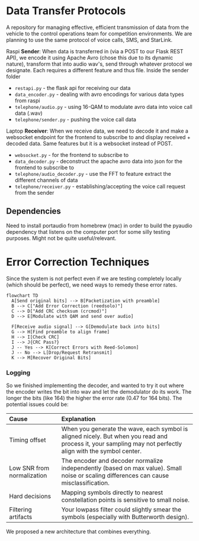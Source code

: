 # Data Transfer Protocols
A repository for managing effective, efficient transmission of data from the vehicle to the control operations team for competition environments. We are planning to use the same protocol of voice calls, SMS, and StarLink.

Raspi **Sender**: When data is transferred in (via a POST to our Flask REST API), we encode it using Apache Avro (chose this due to its dynamic nature), transform that into audio wav's, send through whatever protocol we designate. Each requires a different feature and thus file. Inside the sender folder

- `restapi.py` - the flask api for receiving our data
- `data_encoder.py` - dealing with avro encodings for various data types from raspi
- `telephone/audio.py` - using 16-QAM to modulate avro data into voice call data (.wav)
- `telephone/sender.py` - pushing the voice call data


Laptop **Receiver**: When we receive data, we need to decode it and make a websocket endpoint for the frontend to subscribe to and display received + decoded data. Same features but it is a websocket instead of POST.

- `websocket.py` - for the frontend to subscribe to
- `data_decoder.py` - deconstruct the apache avro data into json for the frontend to subscribe to
- `telephone/audio_decoder.py` - use the FFT to feature extract the different channels of data
- `telephone/receiver.py` - establishing/accepting the voice call request from the sender

## Dependencies

Need to install portaudio from homebrew (mac) in order to build the pyaudio dependency that listens on the computer port for some silly testing purposes. Might not be quite useful/relevant.

# Error Correction Techniques

Since the system is not perfect even if we are testing completely locally (which should be perfect), we need ways to remedy these error rates.

```mermaid
flowchart TD
  A[Send original bits] --> B[Packetization with preamble]
  B --> C["Add Error Correction (reedsolo)"]
  C --> D["Add CRC checksum (crcmod)"]
  D --> E[Modulate with QAM and send over audio]
  
  F[Receive audio signal] --> G[Demodulate back into bits]
  G --> H[Find preamble to align frame]
  H --> I[Check CRC]
  I --> J{CRC Pass?}
  J -- Yes --> K[Correct Errors with Reed-Solomon]
  J -- No --> L[Drop/Request Retransmit]
  K --> M[Recover Original Bits]
```

### Logging

So we finished implementing the decoder, and wanted to try it out where the encoder writes the bit into wav and let the demodulator do its work. The longer the bits (like 164) the higher the error rate (0.47 for 164 bits). The potential issues could be:

| Cause | Explanation |
| :--- | :--- |
| Timing offset | When you generate the wave, each symbol is aligned nicely. But when you read and process it, your sampling may not perfectly align with the symbol center. |
| Low SNR from normalization | The encoder and decoder normalize independently (based on max value). Small noise or scaling differences can cause misclassification. |
| Hard decisions | Mapping symbols directly to nearest constellation points is sensitive to small noise. |
| Filtering artifacts | Your lowpass filter could slightly smear the symbols (especially with Butterworth design). |

We proposed a new architecture that combines everything.